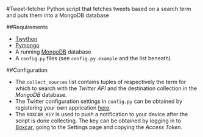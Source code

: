 #Tweet-fetcher
Python script that fetches tweets based on a search term and puts them into a MongoDB database

##Requirements
* [Twython](https://github.com/ryanmcgrath/twython)
* [Pymongo](https://api.mongodb.org/python/current/)
* A running [MongoDB](https://www.mongodb.org/) database
* A `config.py` files (see `config.py.example` and the list beneath)

##Configuration
* The `collect_sources` list contains tuples of respectively the term for which to search with the _Twitter API_ and the destination collection in the _MongoDB_ database.
* The Twitter configuration settings in `config.py` can be obtained by registering your own application [here](https://apps.twitter.com/).
* The `BOXCAR_KEY` is used to push a notification to your device after the script is done collecting. The key can be obtained by logging in to [Boxcar](https://boxcar.io/client), going to the Settings page and copying the _Access Token_.
